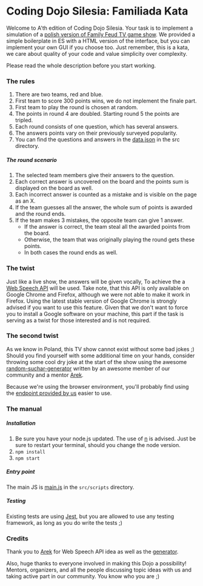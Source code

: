 Coding Dojo Silesia: Familiada Kata
===================================

Welcome to A'th edition of Coding Dojo Silesia. Your task is to implement a simulation
of a [polish version of Family Feud TV game show](https://en.wikipedia.org/wiki/Familiada).
We provided a simple boilerplate in ES with a HTML version of the interface, but you
can implement your own GUI if you choose too. Just remember, this is a kata, we care about
quality of your code and value simplicity over complexity.

Please read the whole description before you start working.

### The rules
1. There are two teams, red and blue.
1. First team to score 300 points wins, we do not implement the finale part.
1. First team to play the round is chosen at random.
1. The points in round 4 are doubled. Starting round 5 the points are tripled.
1. Each round consists of one question, which has several answers.
1. The answers points vary on their previously surveyed popularity.
1. You can find the questions and answers in the [data.json](src/data.json) in the src 
   directory.

##### The round scenario
1. The selected team members give their answers to the question.
1. Each correct answer is uncovered on the board and the points sum is displayed on the
   board as well.
1. Each incorrect answer is counted as a mistake and is visible on the page as an X.
1. If the team guesses all the answer, the whole sum of points is awarded and the round
   ends.
1. If the team makes 3 mistakes, the opposite team can give 1 answer.
   * If the answer is correct, the team steal all the awarded points from the board.
   * Otherwise, the team that was originally playing the round gets these points.
   * In both cases the round ends as well.

### The twist
Just like a live show, the answers will be given vocally, To achieve the a 
[Web Speech API](https://developer.mozilla.org/en-US/docs/Web/API/Web_Speech_API/Using_the_Web_Speech_API)
will be used. Take note, that this API is only available on Google Chrome
and Firefox, although we were not able to make it work in Firefox. Using the latest
stable version of Google Chrome is strongly advised if you want to use this feature.
Given that we don't want to force you to install a Google software on your machine, 
this part if the task is serving as a twist for those interested and is not required.

### The second twist
As we know in Poland, this TV show cannot exist without some bad jokes ;) Should you
find yourself with some additional time on your hands, consider throwing some cool
dry joke at the start of the show using the awesome 
[random-suchar-generator](https://www.npmjs.com/package/random-suchar-generator)
written by an awesome member of our community and a mentor 
[Arek](https://github.com/lazarow).

Because we're using the browser environment, you'll probably find using the
[endpoint provided by us](http://suchary.dmazur.usermd.net/) easier to use.

### The manual
##### Installation
1. Be sure you have your node.js updated. The use of [n](https://github.com/tj/n) 
   is advised. Just be sure to restart your terminal, should you change the node version.
1. `npm install`
1. `npm start`

##### Entry point
The main JS is [main.js](src/scripts/main.js) in the `src/scripts` directory.

##### Testing
Existing tests are using [Jest](https://jestjs.io), but you are allowed to
use any testing framework, as long as you do write the tests ;)

### Credits
Thank you to [Arek](https://github.com/lazarow) for Web Speech API idea as well as
the [generator](https://www.npmjs.com/package/random-suchar-generator).  

Also, huge thanks to everyone involved in making this Dojo a possibility! Mentors, 
organizers, and all the people discussing topic ideas with us and taking active part
in our community. You know who you are ;)  
